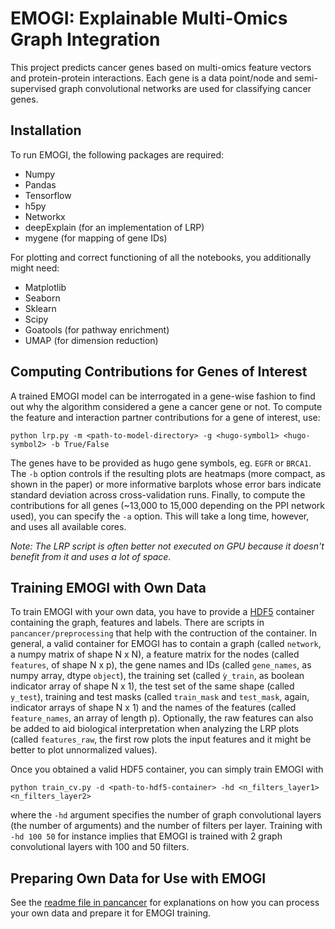 # EMOGI: Explainable Multi-Omics Graph Integration
This project predicts cancer genes based on multi-omics feature vectors and protein-protein interactions. Each gene is a data point/node and semi-supervised graph convolutional networks are used for classifying cancer genes.

## Installation
To run EMOGI, the following packages are required:
* Numpy
* Pandas
* Tensorflow
* h5py
* Networkx
* deepExplain (for an implementation of LRP)
* mygene (for mapping of gene IDs)

For plotting and correct functioning of all the notebooks, you additionally might need:
* Matplotlib
* Seaborn
* Sklearn
* Scipy
* Goatools (for pathway enrichment)
* UMAP (for dimension reduction)

## Computing Contributions for Genes of Interest
A trained EMOGI model can be interrogated in a gene-wise fashion to find out why the algorithm considered a gene a cancer gene or not.
To compute the feature and interaction partner contributions for a gene of interest, use:
```
python lrp.py -m <path-to-model-directory> -g <hugo-symbol1> <hugo-symbol2> -b True/False
```
The genes have to be provided as hugo gene symbols, eg. `EGFR` or `BRCA1`. The `-b` option controls if the resulting plots are heatmaps (more compact, as shown in the paper) or more informative barplots whose error bars indicate standard deviation across cross-validation runs.
Finally, to compute the contributions for all genes (~13,000 to 15,000 depending on the PPI network used), you can specify the `-a` option. This will take a long time, however, and uses all available cores.

*Note: The LRP script is often better not executed on GPU because it doesn't benefit from it and uses a lot of space.*

## Training EMOGI with Own Data
To train EMOGI with your own data, you have to provide a [HDF5](https://www.h5py.org/) container containing the graph, features and labels. There are scripts in `pancancer/preprocessing` that help with the contruction of the container. In general, a valid container for EMOGI has to contain a graph (called `network`, a numpy matrix of shape N x N), a feature matrix for the nodes (called `features`, of shape N x p), the gene names and IDs (called `gene_names`, as numpy array, dtype `object`), the training set (called `ỳ_train`, as boolean indicator array of shape N x 1), the test set of the same shape (called `y_test`), training and test masks (called `train_mask` and `test_mask`, again, indicator arrays of shape N x 1) and the names of the features (called `feature_names`, an array of length p). Optionally, the raw features can also be added to aid biological interpretation when analyzing the LRP plots (called `features_raw`, the first row plots the input features and it might be better to plot unnormalized values).

Once you obtained a valid HDF5 container, you can simply train EMOGI with
```
python train_cv.py -d <path-to-hdf5-container> -hd <n_filters_layer1> <n_filters_layer2>
```
where the `-hd` argument specifies the number of graph convolutional layers (the number of arguments) and the number of filters per layer. Training with `-hd 100 50` for instance implies that EMOGI is trained with 2 graph convolutional layers with 100 and 50 filters.

## Preparing Own Data for Use with EMOGI
See the [readme file in pancancer](pancancer/README.md) for explanations on how you can process your own data and prepare it for EMOGI training.
